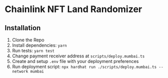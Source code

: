 # Сhainlink NFT Land Randomizer

## Installation

1) Clone the Repo
2) Install dependencies: `yarn`
3) Run tests: `yarn test`
4) Change payment receiver address at `scripts/deploy.mumbai.ts`
5) Create and setup `.env` file with your deployment preferences
6) Run deployment script: `npx hardhat run ./scripts/deploy.mumbai.ts --network mumbai`
